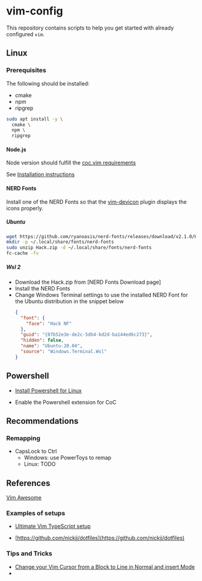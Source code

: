 # vim-config

This repository contains scripts to help you get started with already configured `vim`.

## Linux

### Prerequisites

The following should be installed:

 - cmake
 - npm
 - ripgrep

  ```bash
  sudo apt install -y \
    cmake \
    npm \
    ripgrep
  ```

#### Node.js 

Node version should fulfill the [coc.vim requirements](https://github.com/neoclide/coc.nvim/wiki/Install-coc.nvim#requirements)

See [Installation instructions](https://github.com/nodesource/distributions/blob/master/README.md#installation-instructions)

#### NERD Fonts

Install one of the NERD Fonts so that the [vim-devicon](https://github.com/ryanoasis/vim-devicons) plugin displays the icons properly.

##### Ubuntu

```bash
wget https://github.com/ryanoasis/nerd-fonts/releases/download/v2.1.0/Hack.zip  
mkdir -p ~/.local/share/fonts/nerd-fonts
sudo unzip Hack.zip -d ~/.local/share/fonts/nerd-fonts
fc-cache -fv
```

##### Wsl 2 
- Download the Hack.zip from [NERD Fonts Download page]
- Install the NERD Fonts
- Change Windows Terminal settings to use the installed NERD Font for the Ubuntu distribution in the snippet below
  ```json
  {
    "font": {
      "face": "Hack NF"
    },
    "guid": "{07b52e3e-de2c-5db4-bd2d-ba144ed6c273}",
    "hidden": false,
    "name": "Ubuntu-20.04",
    "source": "Windows.Terminal.Wsl"
  }
  ```

## Powershell

- [Install Powershell for Linux](https://docs.microsoft.com/en-us/powershell/scripting/install/installing-powershell-core-on-linux?view=powershell-7.1)

- Enable the Powershell extension for CoC

## Recommendations

### Remapping

- CapsLock to Ctrl
  - Windows: use PowerToys to remap
  - Linux: TODO

## References

[Vim Awesome](https://vimawesome.com/)

### Examples of setups

- [Ultimate Vim TypeScript setup](https://pragmaticpineapple.com/ultimate-vim-typescript-setup/)

- [https://github.com/nickjj/dotfiles](https://github.com/nickjj/dotfiles)


### Tips and Tricks

- [Change your Vim Cursor from a Block to Line in Normal and insert Mode](https://www.youtube.com/watch?v=FcQjTXLrVUU)
- 

